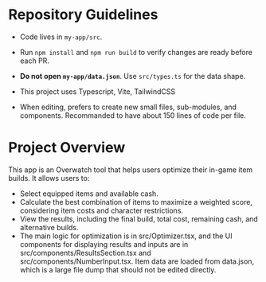 # Repository Guidelines

- Code lives in `my-app/src`.
- Run `npm install` and `npm run build` to verify changes are ready before each PR.
- **Do not open `my-app/data.json`**. Use `src/types.ts` for the data shape.

- This project uses Typescript, Vite, TailwindCSS
- When editing, prefers to create new small files, sub-modules, and components. Recommanded to have about 150 lines of code per file.

# Project Overview
This app is an Overwatch tool that helps users optimize their in-game item builds. It allows users to:

- Select equipped items and available cash.
- Calculate the best combination of items to maximize a weighted score, considering item costs and character restrictions.
- View the results, including the final build, total cost, remaining cash, and alternative builds.
- The main logic for optimization is in src/Optimizer.tsx, and the UI components for displaying results and inputs are in src/components/ResultsSection.tsx and src/components/NumberInput.tsx. Item data are loaded from data.json, which is a large file dump that should not be edited directly.